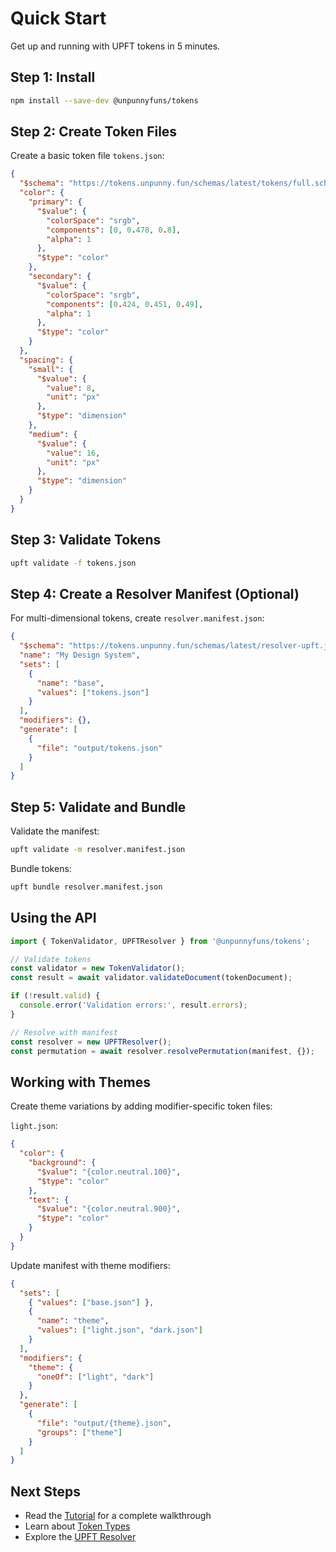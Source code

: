 # Quick Start

Get up and running with UPFT tokens in 5 minutes.

## Step 1: Install

```bash
npm install --save-dev @unpunnyfuns/tokens
```

## Step 2: Create Token Files

Create a basic token file `tokens.json`:

```json
{
  "$schema": "https://tokens.unpunny.fun/schemas/latest/tokens/full.schema.json",
  "color": {
    "primary": {
      "$value": {
        "colorSpace": "srgb",
        "components": [0, 0.478, 0.8],
        "alpha": 1
      },
      "$type": "color"
    },
    "secondary": {
      "$value": {
        "colorSpace": "srgb",
        "components": [0.424, 0.451, 0.49],
        "alpha": 1
      },
      "$type": "color"
    }
  },
  "spacing": {
    "small": {
      "$value": {
        "value": 8,
        "unit": "px"
      },
      "$type": "dimension"
    },
    "medium": {
      "$value": {
        "value": 16,
        "unit": "px"
      },
      "$type": "dimension"
    }
  }
}
```

## Step 3: Validate Tokens

```bash
upft validate -f tokens.json
```

## Step 4: Create a Resolver Manifest (Optional)

For multi-dimensional tokens, create `resolver.manifest.json`:

```json
{
  "$schema": "https://tokens.unpunny.fun/schemas/latest/resolver-upft.json",
  "name": "My Design System",
  "sets": [
    {
      "name": "base",
      "values": ["tokens.json"]
    }
  ],
  "modifiers": {},
  "generate": [
    {
      "file": "output/tokens.json"
    }
  ]
}
```

## Step 5: Validate and Bundle

Validate the manifest:
```bash
upft validate -m resolver.manifest.json
```

Bundle tokens:
```bash
upft bundle resolver.manifest.json
```

## Using the API

```typescript
import { TokenValidator, UPFTResolver } from '@unpunnyfuns/tokens';

// Validate tokens
const validator = new TokenValidator();
const result = await validator.validateDocument(tokenDocument);

if (!result.valid) {
  console.error('Validation errors:', result.errors);
}

// Resolve with manifest
const resolver = new UPFTResolver();
const permutation = await resolver.resolvePermutation(manifest, {});
```

## Working with Themes

Create theme variations by adding modifier-specific token files:

`light.json`:
```json
{
  "color": {
    "background": {
      "$value": "{color.neutral.100}",
      "$type": "color"
    },
    "text": {
      "$value": "{color.neutral.900}",
      "$type": "color"
    }
  }
}
```

Update manifest with theme modifiers:

```json
{
  "sets": [
    { "values": ["base.json"] },
    {
      "name": "theme",
      "values": ["light.json", "dark.json"]
    }
  ],
  "modifiers": {
    "theme": {
      "oneOf": ["light", "dark"]
    }
  },
  "generate": [
    {
      "file": "output/{theme}.json",
      "groups": ["theme"]
    }
  ]
}
```

## Next Steps

- Read the [Tutorial](./tutorial.md) for a complete walkthrough
- Learn about [Token Types](./token-specification.md)
- Explore the [UPFT Resolver](./upft-resolver-spec.md)